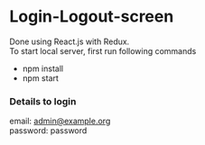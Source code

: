 # Login-Logout-screen
Done using React.js with Redux.\
To start local server, first run following commands
- npm install
- npm start

### Details to login
email: admin@example.org\
password: password
